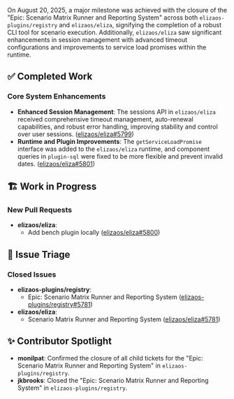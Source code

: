 On August 20, 2025, a major milestone was achieved with the closure of the "Epic: Scenario Matrix Runner and Reporting System" across both `elizaos-plugins/registry` and `elizaos/eliza`, signifying the completion of a robust CLI tool for scenario execution. Additionally, `elizaos/eliza` saw significant enhancements in session management with advanced timeout configurations and improvements to service load promises within the runtime.

## ✅ Completed Work

### Core System Enhancements
*   **Enhanced Session Management**: The sessions API in `elizaos/eliza` received comprehensive timeout management, auto-renewal capabilities, and robust error handling, improving stability and control over user sessions. ([elizaos/eliza#5799](https://github.com/elizaos/eliza/pull/5799))
*   **Runtime and Plugin Improvements**: The `getServiceLoadPromise` interface was added to the `elizaos/eliza` runtime, and component queries in `plugin-sql` were fixed to be more flexible and prevent invalid dates. ([elizaos/eliza#5801](https://github.com/elizaos/eliza/pull/5801))

## 🏗️ Work in Progress

### New Pull Requests
*   **elizaos/eliza**:
    *   Add bench plugin locally ([elizaos/eliza#5800](https://github.com/elizaos/eliza/pull/5800))

## 🐞 Issue Triage

### Closed Issues
*   **elizaos-plugins/registry**:
    *   Epic: Scenario Matrix Runner and Reporting System ([elizaos-plugins/registry#5781](https://github.com/elizaos-plugins/registry/issues/5781))
*   **elizaos/eliza**:
    *   Scenario Matrix Runner and Reporting System ([elizaos/eliza#5781](https://github.com/elizaos/eliza/issues/5781))

## ✨ Contributor Spotlight
*   **monilpat**: Confirmed the closure of all child tickets for the "Epic: Scenario Matrix Runner and Reporting System" in `elizaos-plugins/registry`.
*   **jkbrooks**: Closed the "Epic: Scenario Matrix Runner and Reporting System" in `elizaos-plugins/registry`.